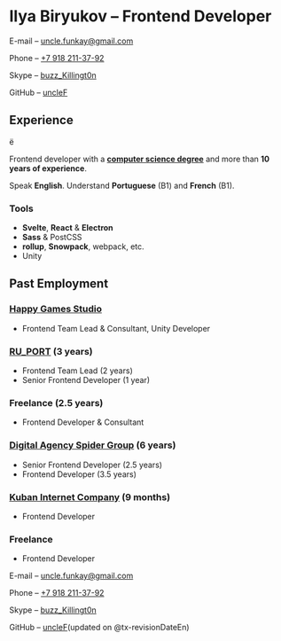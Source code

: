 # Ilya Biryukov – Frontend Developer

E-mail – [uncle.funkay@gmail.com](mailto:uncle.funkay@gmail.com?subject=Regarding%20Resume)

Phone – [+7 918 211-37-92](tel:+79182113792)

Skype – [buzz_Killingt0n](skype:buzz_Killingt0n?chat)

GitHub – [uncleF](https://github.com/uncleF)

## Experience

ё

Frontend developer with a **[computer science degree](http://www.kubsu.ru/en/)** and more than **10 years of experience**.

Speak **English**. Understand **Portuguese** (B1) and **French** (B1).

### Tools

*   **Svelte**, **React** & **Electron**
*   **Sass** & PostCSS
*   **rollup**, **Snowpack**, webpack, etc.
*   Unity

## Past Employment

### [Happy Games Studio](https://hgstudio.ru/)

*   Frontend Team Lead & Consultant, Unity Developer

### [RU_PORT](http://ruport.ru/) (3 years)

*   Frontend Team Lead (2 years)
*   Senior Frontend Developer (1 year)

### Freelance (2.5 years)

*   Frontend Developer & Consultant

### [Digital Agency Spider Group](http://spider.ru/) (6 years)

*   Senior Frontend Developer (2.5 years)
*   Frontend Developer (3.5 years)

### [Kuban Internet Company](http://kubic.ru/) (9 months)

*   Frontend Developer

### Freelance

*   Frontend Developer

E-mail – [uncle.funkay@gmail.com](mailto:uncle.funkay@gmail.com?subject=Regarding%20Resume)

Phone – [+7 918 211-37-92](tel:+79182113792)

Skype – [buzz_Killingt0n](skype:buzz_Killingt0n?chat)

GitHub – [uncleF](https://github.com/uncleF)(updated on @tx-revisionDateEn)
